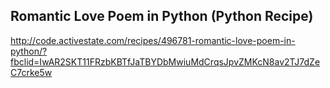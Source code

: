 ## Romantic Love Poem in Python (Python Recipe)

http://code.activestate.com/recipes/496781-romantic-love-poem-in-python/?fbclid=IwAR2SKT11FRzbKBTfJaTBYDbMwiuMdCrqsJpvZMKcN8av2TJ7dZeC7crke5w